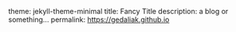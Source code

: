 theme: jekyll-theme-minimal
title: Fancy Title
description: a blog or something...
permalink: https://gedaliak.github.io